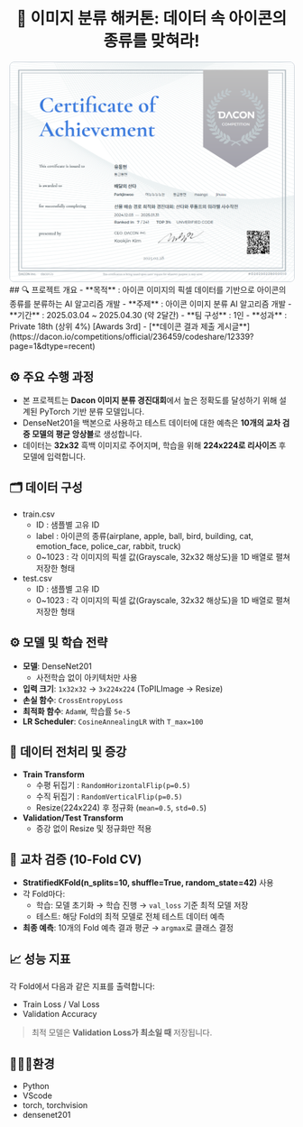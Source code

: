 <h1 style="text-align: center;">🔎 이미지 분류 해커톤: 데이터 속 아이콘의 종류를 맞혀라!</h1>
<img src="https://github.com/donghyun0518/dacon-cvrp-optimization/blob/main/santa_certificate_pic.png" alt="Project Cover" style="width: 1000px; border: 1px solid #c9d1d9; border-radius: 8px;">
## 🔍 프로젝트 개요
- **목적** : 아이콘 이미지의 픽셀 데이터를 기반으로 아이콘의 종류를 분류하는 AI 알고리즘 개발
- **주제** : 아이콘 이미지 분류 AI 알고리즘 개발
- **기간** : 2025.03.04 ~ 2025.04.30 (약 2달간)
- **팀 구성** : 1인
- **성과** : Private 18th (상위 4%) [Awards 3rd]
- [**데이콘 결과 제출 게시글**](https://dacon.io/competitions/official/236459/codeshare/12339?page=1&dtype=recent)

## ⚙️ 주요 수행 과정
- 본 프로젝트는 **Dacon 이미지 분류 경진대회**에서 높은 정확도를 달성하기 위해 설계된 PyTorch 기반 분류 모델입니다.
- DenseNet201을 백본으로 사용하고 테스트 데이터에 대한 예측은 **10개의 교차 검증 모델의 평균 앙상블**로 생성합니다.
- 데이터는 **32x32** 흑백 이미지로 주어지며, 학습을 위해 **224x224로 리사이즈** 후 모델에 입력합니다.

## 🗂 데이터 구성
- train.csv
  - ID : 샘플별 고유 ID
  - label : 아이콘의 종류(airplane, apple, ball, bird, building, cat, emotion_face, police_car, rabbit, truck)
  - 0~1023 : 각 이미지의 픽셀 값(Grayscale, 32x32 해상도)을 1D 배열로 펼쳐 저장한 형태
- test.csv
  - ID : 샘플별 고유 ID
  - 0~1023 : 각 이미지의 픽셀 값(Grayscale, 32x32 해상도)을 1D 배열로 펼쳐 저장한 형태

## ⚙️ 모델 및 학습 전략
- **모델**: DenseNet201
  - 사전학습 없이 아키텍처만 사용
- **입력 크기**: `1x32x32` → `3x224x224` (ToPILImage → Resize)
- **손실 함수**: `CrossEntropyLoss`
- **최적화 함수**: `AdamW`, 학습률 `5e-5`
- **LR Scheduler**: `CosineAnnealingLR` with `T_max=100`

## 🔄 데이터 전처리 및 증강

- **Train Transform**
  - 수평 뒤집기 : `RandomHorizontalFlip(p=0.5)`
  - 수직 뒤집기 : `RandomVerticalFlip(p=0.5)`
  - Resize(224x224) 후 정규화 (`mean=0.5`, `std=0.5`)
- **Validation/Test Transform**
  - 증강 없이 Resize 및 정규화만 적용
 
## 🔁 교차 검증 (10-Fold CV)

- **StratifiedKFold(n_splits=10, shuffle=True, random_state=42)** 사용
- 각 Fold마다:
  - 학습: 모델 초기화 → 학습 진행 → `val_loss` 기준 최적 모델 저장
  - 테스트: 해당 Fold의 최적 모델로 전체 테스트 데이터 예측
- **최종 예측**: 10개의 Fold 예측 결과 평균 → `argmax`로 클래스 결정

## 📈 성능 지표

각 Fold에서 다음과 같은 지표를 출력합니다:
- Train Loss / Val Loss
- Validation Accuracy

> 최적 모델은 **Validation Loss가 최소일 때** 저장됩니다.

## 🧑🏻‍💻환경
- Python
- VScode
- torch, torchvision
- densenet201

